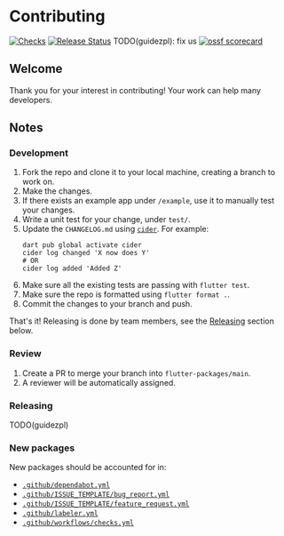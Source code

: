 # Contributing

[![Checks](https://github.com/material-foundation/flutter-packages/actions/workflows/checks.yml/badge.svg?branch=main)](https://github.com/material-foundation/flutter-packages/actions/workflows/checks.yml)
[![Release Status](https://github.com/material-foundation/flutter-packages/actions/workflows/release.yml/badge.svg)](https://github.com/material-foundation/flutter-packages/actions/workflows/release.yml)
TODO(guidezpl): fix us
[![ossf scorecard](https://img.shields.io/ossf-scorecard/github.com/material-foundation/flutter-packages?label=openssf%20scorecard&style=flat)](https://api.securityscorecards.dev/projects/github.com/material-foundation/flutter-packages)

## Welcome

Thank you for your interest in contributing! Your work can help many developers.

## Notes

### Development

1.  Fork the repo and clone it to your local machine, creating a branch to work on.
1.  Make the changes.
1.  If there exists an example app under `/example`, use it to manually test your changes.
1.  Write a unit test for your change, under `test/`.
1.  Update the `CHANGELOG.md` using [`cider`](https://pub.dev/packages/cider). For example:
    ```
    dart pub global activate cider
    cider log changed 'X now does Y'
    # OR
    cider log added 'Added Z'
    ```
1.  Make sure all the existing tests are passing with `flutter test`.
1.  Make sure the repo is formatted using `flutter format .`.
1.  Commit the changes to your branch and push.

That's it! Releasing is done by team members, see the [Releasing](#releasing) section below.

### Review

1.  Create a PR to merge your branch into `flutter-packages/main`.
1.  A reviewer will be automatically assigned.

### Releasing

TODO(guidezpl)

### New packages
New packages should be accounted for in:
- [`.github/dependabot.yml`](.github/dependabot.yml)
- [`.github/ISSUE_TEMPLATE/bug_report.yml`](.github/ISSUE_TEMPLATE/bug_report.yml)
- [`.github/ISSUE_TEMPLATE/feature_request.yml`](.github/ISSUE_TEMPLATE/feature_request.yml)
- [`.github/labeler.yml`](.github/workflows/labeler.yml)
- [`.github/workflows/checks.yml`](.github/workflows/checks.yml)
